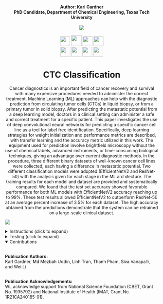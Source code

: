<h4 align="center">Author: Karl Gardner<br>PhD Candidate, Department of Chemical Engineering, Texas Tech University</h4>

<div align="center">
  <a href="https://www.depts.ttu.edu/che/research/li-lab/">
  <img src="https://user-images.githubusercontent.com/91646805/154190573-53e361f6-7c60-4062-b56b-7cbd11d39fc4.jpg"/></a><br><br>
  
  <a href="https://www.depts.ttu.edu/che/research/li-lab/">
  <img src="https://user-images.githubusercontent.com/91646805/156635015-0cdcb0bb-0482-4693-b096-04f2a78f6b8e.svg" height="32"/></a>
  
  <a href="https://sites.google.com/view/scalab/">
  <img src="https://user-images.githubusercontent.com/91646805/211090371-b36f11db-15e7-48eb-901a-44204998ec38.svg" height="35"/></a>
  
  <a href="https://www.depts.ttu.edu/che/">
  <img src="https://user-images.githubusercontent.com/91646805/156641068-be8f0336-89b5-43e9-aa64-39481ce37c94.svg" height="32"/></a>
  
  <a href="https://roboflow.com/">
  <img src="https://user-images.githubusercontent.com/91646805/156641388-c609a6aa-8fce-47f0-a111-abfde9c5da05.svg" height="32"/></a><br>
  
  <a href="https://www.rsc.org/journals-books-databases/about-journals/lab-on-a-chip/">
  <img src="https://user-images.githubusercontent.com/91646805/169677461-13cb1d50-e7cf-457e-8777-cc6df29ce0bd.svg" height="32"/></a>
  
  <a href="https://colab.research.google.com/github/karl-gardner/ctc_classification/blob/main/classify_ctcs.ipynb">
  <img src="https://user-images.githubusercontent.com/91646805/211091206-4bee10e4-0e41-4639-899f-e52dec841878.svg" height="32"/></a>

  <a href="https://colab.research.google.com/github/karl-gardner/ctc_classification/blob/main/split_dataset.ipynb">
  <img src="https://user-images.githubusercontent.com/91646805/173894210-b7c51cae-0ce9-4de7-aab6-faa19fc626bd.svg" height="32"/></a>

  <a href="https://github.com/ultralytics">
  <img src="https://user-images.githubusercontent.com/91646805/211091614-8e8b4c0a-9f0f-4276-bb36-0ce92040dbe8.svg" height="32"/></a>




# CTC Classification
Cancer diagnostics is an important field of cancer recovery and survival with many expensive procedures needed to administer the correct treatment. Machine Learning (ML) approaches can help with the diagnostic prediction from circulating tumor cells (CTCs) in liquid biopsy, or from a primary tumor in solid biopsy. After predicting the metastatic potential from a deep learning model, doctors in a clinical setting can administer a safe and correct treatment for a specific patient. This paper investigates the use of deep convolutional neural networks for predicting a specific cancer cell line as a tool for label free identification. Specifically, deep learning strategies for weight initialization and performance metrics are described, with transfer learning and the accuracy metric utilized in this work. The equipment used for prediction involve brightfield microscopy without the use of chemical labels, advanced instruments, or time-consuming biological techniques, giving an advantage over current diagnostic methods. In the procedure, three different binary datasets of well-known cancer cell lines were collected, each having a difference in metastatic potential. Two different classification models were adopted (EfficientNetV2 and ResNet-50) with the analysis given for each stage in the ML architecture. The training results for each model and dataset are provided and systematically compared. We found that the test set accuracy showed favorable performance for both ML models with EfficientNetV2 accuracy reaching up to 99%. These test results allowed EfficientNetV2 to outperform ResNet-50 at an average percent increase of 3.5% for each dataset. The high accuracy obtained from the predictions demonstrate that the system can be retrained on a large-scale clinical dataset.
</div>

<img src="https://user-images.githubusercontent.com/91646805/211077815-91b7d636-9bd1-435a-bd97-9aa37845d1cf.jpg"/></a>

<details>
<summary>Instructions (click to expand)</summary>
<br>

1) First create a folder in your google drive account called "ctc_classification" (This step is important in order to keep the directories in check)
2) Use this link <a href="https://drive.google.com/drive/folders/1gDWWXDQp-M0cqsKTranTf05x-TqDn4a0?usp=sharing">
  <img src="https://user-images.githubusercontent.com/91646805/156700933-5cc77dba-5df1-40c0-94c8-7459abb6402b.svg" height="18"/></a> to access the shared google drive folder
3) At the top there will be a dropdown arrow after the folder location (Shared with me > data_files): click on this dropdown arrow
4) Click on the "Add shortcut to Drive" button then navigate to inside your ctc_classification folder and click the blue "Add Shortcut" button.  This will add a shortcut to the shared google drive folder in your ctc_classification folder.
5) Open the classify_ctcs.ipynb colab notebook from this link <a href="https://colab.research.google.com/github/karl-gardner/ctc_classification/blob/main/classify_ctcs.ipynb">
  <img src="https://user-images.githubusercontent.com/91646805/174132568-f2367233-46f3-45f2-8cfe-7e89ce4789ed.svg" height="19"/></a> then click "Save a copy in Drive" under File > Save a copy in Drive.

6) This will save the notebook in the "Colab Notebooks" folder in your google drive.  Move this notebook to the ctc_classification folder and rename it classify_ctcs.ipynb in order for the directories to be correct.  The final ctc_classification folder should look like this:![image](https://user-images.githubusercontent.com/91646805/173897636-ec024bb9-5484-444e-8709-497db1ffcab9.png)

7) You can now use the notebooks to perform more testing or contribute to the project.  You can find the code written for many of the figures in the final paper: DOI Website
</details>

<details>
<summary>Testing (click to expand)</summary><br>
Nearly all figures and tables from the paper are outlined in yolov3.ipynb and yolov5.ipynb colab notebooks. For example Table 2 displays the annotation summary for cell and droplet models before augmentations. This can be shown in section 2. of the colab notebook:
![table_2](https://user-images.githubusercontent.com/91646805/170845758-27eae439-ad1f-4327-b970-9c21235a06b7.jpg)
You may run this for example by first uncommenting section 1.1 labeled "Data with No Augmentation (No_Augmentation)" then uncommenting section 2. labeled: "For droplet model". Then the following output will be printed:
![table_2](https://user-images.githubusercontent.com/91646805/169673813-3c9c0321-fec8-4ae4-a092-fdf8be4f3464.jpg)
![table_2](https://user-images.githubusercontent.com/91646805/169673815-b5ea0589-038f-4a4c-8d84-2fdd2b69ba58.png)
![table_2_droplet](https://user-images.githubusercontent.com/91646805/169673816-8f4f5a29-fe0d-43aa-bd8d-3f9e9f994a8f.png)

</details>

<details open>
<summary>Contributions</summary><br>

 **Publication Authors:**<br>Karl Gardner, Md Mezbah Uddin, Linh Tran, Thanh Pham, Siva Vanapalli, and Wei Li<br><br>
 
 **Publication Acknowledgements:**<br>WL acknowledge support from National Science Foundation (CBET, Grant No. 1935792) and National Institute of Health (IMAT, Grant No. 1R21CA240185-01).
</details>
